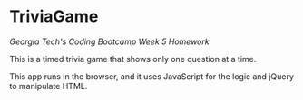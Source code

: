 # TriviaGame

*Georgia Tech's Coding Bootcamp Week 5 Homework*

This is a timed trivia game that shows only one question at a time.

This app runs in the browser, and it uses JavaScript for the logic and jQuery to manipulate HTML.
